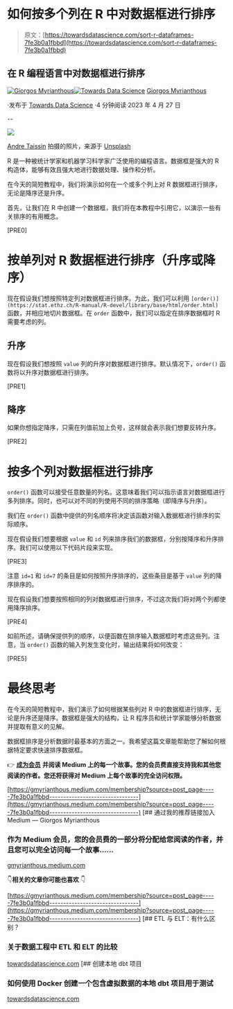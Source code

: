 # 如何按多个列在 R 中对数据框进行排序

> 原文：[https://towardsdatascience.com/sort-r-dataframes-7fe3b0a1fbbd](https://towardsdatascience.com/sort-r-dataframes-7fe3b0a1fbbd)

## 在 R 编程语言中对数据框进行排序

[](https://gmyrianthous.medium.com/?source=post_page-----7fe3b0a1fbbd--------------------------------)[![Giorgos Myrianthous](../Images/ff4b116e4fb9a095ce45eb064fde5af3.png)](https://gmyrianthous.medium.com/?source=post_page-----7fe3b0a1fbbd--------------------------------)[](https://towardsdatascience.com/?source=post_page-----7fe3b0a1fbbd--------------------------------)[![Towards Data Science](../Images/a6ff2676ffcc0c7aad8aaf1d79379785.png)](https://towardsdatascience.com/?source=post_page-----7fe3b0a1fbbd--------------------------------) [Giorgos Myrianthous](https://gmyrianthous.medium.com/?source=post_page-----7fe3b0a1fbbd--------------------------------)

·发布于 [Towards Data Science](https://towardsdatascience.com/?source=post_page-----7fe3b0a1fbbd--------------------------------) ·4 分钟阅读·2023 年 4 月 27 日

--

![](../Images/4ee5e1a89e83d4f4e809ddc061df614a.png)

[Andre Taissin](https://unsplash.com/fr/@andretaissin?utm_source=unsplash&utm_medium=referral&utm_content=creditCopyText) 拍摄的照片，来源于 [Unsplash](https://unsplash.com/photos/hOwcob_3dpc?utm_source=unsplash&utm_medium=referral&utm_content=creditCopyText)

R 是一种被统计学家和机器学习科学家广泛使用的编程语言。数据框是强大的 R 构造体，能够有效且强大地进行数据处理、操作和分析。

在今天的简短教程中，我们将演示如何在一个或多个列上对 R 数据框进行排序，无论是降序还是升序。

首先，让我们在 R 中创建一个数据框，我们将在本教程中引用它，以演示一些有关排序的有用概念。

[PRE0]

# 按单列对 R 数据框进行排序（升序或降序）

现在假设我们想按照特定列对数据框进行排序。为此，我们可以利用 `[order()](https://stat.ethz.ch/R-manual/R-devel/library/base/html/order.html)` 函数，并相应地切片数据框。在 `order` 函数中，我们可以指定在排序数据框时 R 需要考虑的列。

## **升序**

现在假设我们想按照 `value` 列的升序对数据框进行排序。默认情况下，`order()` 函数将以升序对数据框进行排序。

[PRE1]

## 降序

如果你想指定降序，只需在列值前加上负号，这样就会表示我们想要反转升序。

[PRE2]

# 按多个列对数据框进行排序

`order()` 函数可以接受任意数量的列名。这意味着我们可以指示语言对数据框进行多列排序。同时，也可以对不同的列使用不同的排序策略（即降序与升序）。

我们在 `order()` 函数中提供的列名顺序将决定该函数对输入数据框进行排序的实际顺序。

现在假设我们想要根据 `value` 和 `id` 列来排序我们的数据框，分别按降序和升序排序。我们可以使用以下代码片段来实现。

[PRE3]

注意 `id=1` 和 `id=7` 的条目是如何按照升序排序的，这些条目是基于 `value` 列的降序排序的。

现在假设我们想要按照相同的列对数据框进行排序，不过这次我们将对两个列都使用降序排序。

[PRE4]

如前所述，请确保提供列的顺序，以便函数在排序输入数据框时考虑这些列。注意，当 `order()` 函数的输入列发生变化时，输出结果将如何改变：

[PRE5]

# 最终思考

在今天的简短教程中，我们演示了如何根据某些列对 R 中的数据框进行排序，无论是升序还是降序。数据框是强大的结构，让 R 程序员和统计学家能够分析数据并提取有意义的见解。

数据框排序是分析数据时最基本的方面之一。我希望这篇文章能帮助您了解如何根据特定要求快速排序数据框。

👉 [**成为会员**](https://gmyrianthous.medium.com/membership) **并阅读 Medium 上的每一个故事。您的会员费直接支持我和其他您阅读的作者。您还将获得对 Medium 上每个故事的完全访问权限。**

[https://gmyrianthous.medium.com/membership?source=post_page-----7fe3b0a1fbbd--------------------------------](https://gmyrianthous.medium.com/membership?source=post_page-----7fe3b0a1fbbd--------------------------------) [## 通过我的推荐链接加入 Medium — Giorgos Myrianthous

### 作为 Medium 会员，您的会员费的一部分将分配给您阅读的作者，并且您可以完全访问每一个故事……

[gmyrianthous.medium.com](https://gmyrianthous.medium.com/membership?source=post_page-----7fe3b0a1fbbd--------------------------------)

👇**相关的文章你可能也喜欢** 👇

[https://gmyrianthous.medium.com/membership?source=post_page-----7fe3b0a1fbbd--------------------------------](https://gmyrianthous.medium.com/membership?source=post_page-----7fe3b0a1fbbd--------------------------------) [## ETL 与 ELT：有什么区别？

### 关于数据工程中 ETL 和 ELT 的比较

[towardsdatascience.com](/etl-vs-elt-68e221d78719?source=post_page-----7fe3b0a1fbbd--------------------------------) [## 创建本地 dbt 项目

### 如何使用 Docker 创建一个包含虚拟数据的本地 dbt 项目用于测试

[towardsdatascience.com](/create-local-dbt-project-e12c31bd3992?source=post_page-----7fe3b0a1fbbd--------------------------------)
